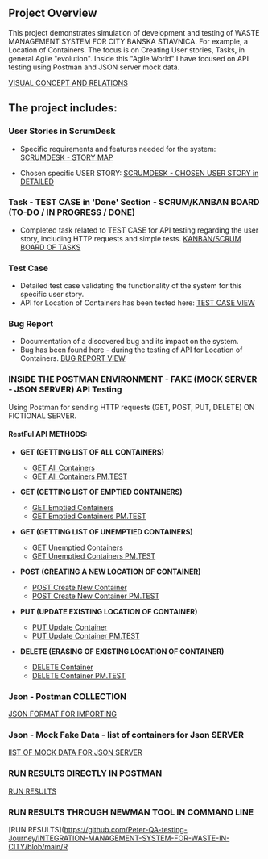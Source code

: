 ## Project Overview
This project demonstrates simulation of development and testing of WASTE MANAGEMENT SYSTEM FOR CITY BANSKA STIAVNICA. 
For example, a Location of Containers.
The focus is on Creating User stories, Tasks, in general Agile "evolution".
Inside this "Agile World" I have focused on API testing using Postman and JSON server mock data.

[VISUAL CONCEPT AND RELATIONS](https://github.com/Peter-QA-testing-Journey/INTEGRATION-MANAGEMENT-SYSTEM-FOR-CITY-WASTE-DEPARTMENT/blob/main/Integration%20management%20system%20for%20city%20waste%20department.png)

## The project includes:

### User Stories in ScrumDesk
- Specific requirements and features needed for the system: 
  [SCRUMDESK - STORY MAP](https://github.com/Peter-QA-testing-Journey/INTEGRATION-MANAGEMENT-SYSTEM-FOR-CITY-WASTE-DEPARTMENT/blob/b0dd3d496abdbf8711f54900598f0d14c9215c82/MY%20USER%20STORIES.png)

- Chosen specific USER STORY:
  [SCRUMDESK - CHOSEN USER STORY in DETAILED](https://github.com/Peter-QA-testing-Journey/INTEGRATION-MANAGEMENT-SYSTEM-FOR-CITY-WASTE-DEPARTMENT/blob/main/USER%20STORY%20-%20LOCATION%20OF%20CONTAINERS.png)

### Task - TEST CASE in 'Done' Section - SCRUM/KANBAN BOARD (TO-DO / IN PROGRESS / DONE)
- Completed task related to TEST CASE for API testing regarding the user story, including HTTP requests and simple tests.
  [KANBAN/SCRUM BOARD OF TASKS](https://github.com/Peter-QA-testing-Journey/INTEGRATION-MANAGEMENT-SYSTEM-FOR-CITY-WASTE-DEPARTMENT/blob/32c1308b031d39be3d4bc5a045d35d918f9aab63/KANBAN%20BOARD%20AND%20TEST%20API%20IN%20DONE.png)

### Test Case
- Detailed test case validating the functionality of the system for this specific user story.
- API for Location of Containers has been tested here:
  [TEST CASE VIEW](https://github.com/Peter-QA-testing-Journey/INTEGRATION-MANAGEMENT-SYSTEM-FOR-WASTE-IN-CITY/blob/main/TEST%20CASE%20API.png)

### Bug Report
- Documentation of a discovered bug and its impact on the system.
- Bug has been found here - during the testing of API for Location of Containers.
  [BUG REPORT VIEW](https://github.com/Peter-QA-testing-Journey/INTEGRATION-MANAGEMENT-SYSTEM-FOR-WASTE-IN-CITY/blob/main/BUG%20REPORT.png) 

### INSIDE THE POSTMAN ENVIRONMENT - FAKE (MOCK SERVER - JSON SERVER) API Testing

Using Postman for sending HTTP requests (GET, POST, PUT, DELETE) ON FICTIONAL SERVER.

#### RestFul API METHODS:

- **GET (GETTING LIST OF ALL CONTAINERS)**
  - [GET All Containers](https://github.com/Peter-QA-testing-Journey/INTEGRATION-MANAGEMENT-SYSTEM-FOR-WASTE-IN-CITY/blob/01ab872a4665a446efbd7a84da8af4e4666c1de5/get%20request%20all%20containers.png)
  - [GET All Containers PM.TEST](https://github.com/Peter-QA-testing-Journey/INTEGRATION-MANAGEMENT-SYSTEM-FOR-WASTE-IN-CITY/blob/01ab872a4665a446efbd7a84da8af4e4666c1de5/get%20request%20all%20containers%20-tests.png)

- **GET (GETTING LIST OF EMPTIED CONTAINERS)**
  - [GET Emptied Containers](https://github.com/Peter-QA-testing-Journey/INTEGRATION-MANAGEMENT-SYSTEM-FOR-WASTE-IN-CITY/blob/01ab872a4665a446efbd7a84da8af4e4666c1de5/get%20emptied%20containers.png)
  - [GET Emptied Containers PM.TEST](https://github.com/Peter-QA-testing-Journey/INTEGRATION-MANAGEMENT-SYSTEM-FOR-WASTE-IN-CITY/blob/01ab872a4665a446efbd7a84da8af4e4666c1de5/get%20emptied%20requests%20-%20tests.png)

- **GET (GETTING LIST OF UNEMPTIED CONTAINERS)**
  - [GET Unemptied Containers](https://github.com/Peter-QA-testing-Journey/INTEGRATION-MANAGEMENT-SYSTEM-FOR-WASTE-IN-CITY/blob/01ab872a4665a446efbd7a84da8af4e4666c1de5/GET%20unemptied%20containers%20-%20not%20found.png)
  - [GET Unemptied Containers PM.TEST](https://github.com/Peter-QA-testing-Journey/INTEGRATION-MANAGEMENT-SYSTEM-FOR-WASTE-IN-CITY/blob/48b2c9dde80e70ddfdd3cf22103a5dfb991317cf/GET%20unemptied%20containers%20-%20404%20status%20not%20found.png)

- **POST (CREATING A NEW LOCATION OF CONTAINER)**
  - [POST Create New Container](https://github.com/Peter-QA-testing-Journey/INTEGRATION-MANAGEMENT-SYSTEM-FOR-WASTE-IN-CITY/blob/48b2c9dde80e70ddfdd3cf22103a5dfb991317cf/POST%20request%20-%20creating%20new%20location.png)
  - [POST Create New Container PM.TEST](https://github.com/Peter-QA-testing-Journey/INTEGRATION-MANAGEMENT-SYSTEM-FOR-WASTE-IN-CITY/blob/48b2c9dde80e70ddfdd3cf22103a5dfb991317cf/POST%20-%20creating%20new%20container-location%20-%20test.png)

- **PUT (UPDATE EXISTING LOCATION OF CONTAINER)**
  - [PUT Update Container](https://github.com/Peter-QA-testing-Journey/INTEGRATION-MANAGEMENT-SYSTEM-FOR-WASTE-IN-CITY/blob/48b2c9dde80e70ddfdd3cf22103a5dfb991317cf/PUT-%20updating%20existing%20container%20id%204-status%20on%20emptied.png)
  - [PUT Update Container PM.TEST](https://github.com/Peter-QA-testing-Journey/INTEGRATION-MANAGEMENT-SYSTEM-FOR-WASTE-IN-CITY/blob/48b2c9dde80e70ddfdd3cf22103a5dfb991317cf/PUT%20-%20updating%20existing%20container%20on%20status%20emptied%20-%20test.png)

- **DELETE (ERASING OF EXISTING LOCATION OF CONTAINER)**
  - [DELETE Container](https://github.com/Peter-QA-testing-Journey/INTEGRATION-MANAGEMENT-SYSTEM-FOR-WASTE-IN-CITY/blob/48b2c9dde80e70ddfdd3cf22103a5dfb991317cf/DELETE%20-%20erasing%20existing%20container%20with%20id%205.png)
  - [DELETE Container PM.TEST](https://github.com/Peter-QA-testing-Journey/INTEGRATION-MANAGEMENT-SYSTEM-FOR-WASTE-IN-CITY/blob/48b2c9dde80e70ddfdd3cf22103a5dfb991317cf/DELETE%20-erasing%20an%20existing%20container%205%20-%20test.png)

### Json - Postman COLLECTION
[JSON FORMAT FOR IMPORTING](https://github.com/Peter-QA-testing-Journey/INTEGRATION-MANAGEMENT-SYSTEM-FOR-WASTE-IN-CITY/blob/48b2c9dde80e70ddfdd3cf22103a5dfb991317cf/WASTE%20MANAGEMENT%20API.postman_collection.json)

### Json - Mock Fake Data - list of containers for Json SERVER
[lIST OF MOCK DATA FOR JSON SERVER](https://github.com/Peter-QA-testing-Journey/INTEGRATION-MANAGEMENT-SYSTEM-FOR-WASTE-IN-CITY/blob/48b2c9dde80e70ddfdd3cf22103a5dfb991317cf/FICTIONAL_LIST_OF_CONTAINERS.json)

### RUN RESULTS DIRECTLY IN POSTMAN
[RUN RESULTS](https://github.com/Peter-QA-testing-Journey/INTEGRATION-MANAGEMENT-SYSTEM-FOR-WASTE-IN-CITY/blob/48b2c9dde80e70ddfdd3cf22103a5dfb991317cf/RUN%20RESULTS%20IN%20POSTMAN.png)

### RUN RESULTS THROUGH NEWMAN TOOL IN COMMAND LINE
[RUN RESULTS](https://github.com/Peter-QA-testing-Journey/INTEGRATION-MANAGEMENT-SYSTEM-FOR-WASTE-IN-CITY/blob/main/R
